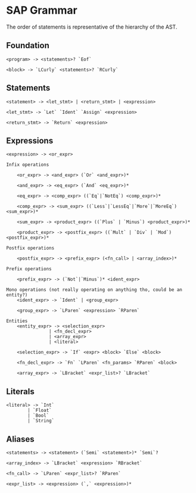 # SAP Grammar

The order of statements is representative of the hierarchy of the AST.

## Foundation

    <program> -> <statements>? `Eof`

    <block> -> `LCurly` <statements>? `RCurly`


## Statements

    <statement> -> <let_stmt> | <return_stmt> | <expression>

    <let_stmt> -> `Let` `Ident` `Assign` <expression>

    <return_stmt> -> `Return` <expression>

## Expressions

    <expression> -> <or_expr>

    Infix operations

        <or_expr> -> <and_expr> (`Or` <and_expr>)*

        <and_expr> -> <eq_expr> (`And` <eq_expr>)*

        <eq_expr> -> <comp_expr> ((`Eq`|`NotEq`) <comp_expr>)*

        <comp_expr> -> <sum_expr> ((`Less`|`LessEq`|`More`|`MoreEq`) <sum_expr>)*

        <sum_expr> -> <product_expr> ((`Plus` | `Minus`) <product_expr>)*

        <product_expr> -> <postfix_expr> ((`Mult` | `Div` | `Mod`) <postfix_expr>)*

    Postfix operations

        <postfix_expr> -> <prefix_expr> (<fn_call> | <array_index>)*

    Prefix operations

        <prefix_expr> -> (`Not`|`Minus`)* <ident_expr>

    Mono operations (not really operating on anything tho, could be an entity?)
        <ident_expr> -> `Ident` | <group_expr>

        <group_expr> -> `LParen` <expression> `RParen`

    Entities
        <entity_expr> -> <selection_expr>
                    | <fn_decl_expr>
                    | <array_expr>
                    | <literal>

        <selection_expr> -> `If` <expr> <block> `Else` <block>

        <fn_decl_expr> -> `Fn` `LParen` <fn_params> `RParen` <block>

        <array_expr> -> `LBracket` <expr_list>? `LBracket`

## Literals 

    <literal> -> `Int`
            | `Float`
            | `Bool`
            | `String`

## Aliases

    <statements> -> <statement> (`Semi` <statement>)* `Semi`?

    <array_index> -> `LBracket` <expression> `RBracket`

    <fn_call> -> `LParen` <expr_list>? `RParen`

    <expr_list> -> <expression> (`,` <expression>)*

